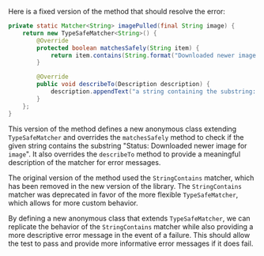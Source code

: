 Here is a fixed version of the method that should resolve the error:

```java
private static Matcher<String> imagePulled(final String image) {
    return new TypeSafeMatcher<String>() {
        @Override
        protected boolean matchesSafely(String item) {
            return item.contains(String.format("Downloaded newer image for %s", image));
        }

        @Override
        public void describeTo(Description description) {
            description.appendText("a string containing the substring: Status: Downloaded newer image for " + image);
        }
    };
}
```

This version of the method defines a new anonymous class extending `TypeSafeMatcher` and overrides the `matchesSafely` method to check if the given string contains the substring "Status: Downloaded newer image for `image`". It also overrides the `describeTo` method to provide a meaningful description of the matcher for error messages.

The original version of the method used the `StringContains` matcher, which has been removed in the new version of the library. The `StringContains` matcher was deprecated in favor of the more flexible `TypeSafeMatcher`, which allows for more custom behavior.

By defining a new anonymous class that extends `TypeSafeMatcher`, we can replicate the behavior of the `StringContains` matcher while also providing a more descriptive error message in the event of a failure. This should allow the test to pass and provide more informative error messages if it does fail.